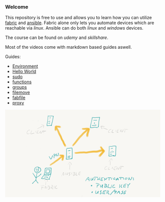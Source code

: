 ### Welcome

This repository is free to use and allows you to learn how you can utilize [fabric](http://www.fabfile.org/) and [ansible](https://www.ansible.com/).
Fabric alone only lets you automate devices which are reachable via *linux*.
Ansible can do both *linux* and *windows* devices.

The course can be found on *udemy* and *skillshare*.

Most of the videos come with markdown based guides aswell.

Guides:

* [Environment](/guides/env.md)
* [Hello World](/guides/hello.md)
* [sudo](/guides/sudo.md)
* [functions](/guides/functions.md)
* [groups](/guides/groups.md)
* [filemove](/guides/filemove.md)
* [fabfile](/guides/fabfile.md)
* [proxy](/guides/proxy.md)

![overview](/pics/overview.png)
